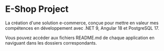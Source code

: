 # E-Shop Project
La création d'une solution e-commerce, conçue pour mettre en valeur mes compétences en développement avec .NET 9, Angular 18 et PostgreSQL 17.

Vous pouvez accéder aux fichiers README.md de chaque application en naviguant dans les dossiers correspondants.
